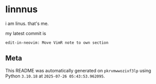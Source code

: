 # linnnus

i am linus. that's me.

my latest commit is

```
edit-in-neovim: Move VimR note to own section
```

## Meta

This README was automatically generated on `pkrvmwwozixf3lp` using Python
`3.10.18` at `2025-07-26 05:43:53.962095`.
